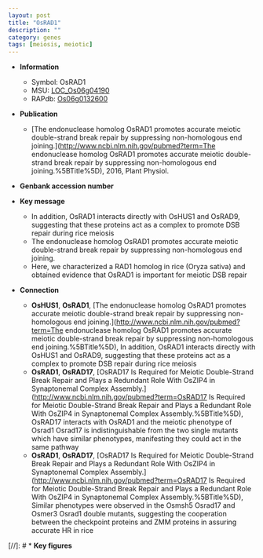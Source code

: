 ```yaml
---
layout: post
title: "OsRAD1"
description: ""
category: genes
tags: [meiosis, meiotic]
---
```


* **Information**  
    + Symbol: OsRAD1  
    + MSU: [LOC_Os06g04190](http://rice.uga.edu/cgi-bin/ORF_infopage.cgi?orf=LOC_Os06g04190)  
    + RAPdb: [Os06g0132600](http://rapdb.dna.affrc.go.jp/viewer/gbrowse_details/irgsp1?name=Os06g0132600)  

* **Publication**  
    + [The endonuclease homolog OsRAD1 promotes accurate meiotic double-strand break repair by suppressing non-homologous end joining.](http://www.ncbi.nlm.nih.gov/pubmed?term=The endonuclease homolog OsRAD1 promotes accurate meiotic double-strand break repair by suppressing non-homologous end joining.%5BTitle%5D), 2016, Plant Physiol.

* **Genbank accession number**  

* **Key message**  
    + In addition, OsRAD1 interacts directly with OsHUS1 and OsRAD9, suggesting that these proteins act as a complex to promote DSB repair during rice meiosis
    + The endonuclease homolog OsRAD1 promotes accurate meiotic double-strand break repair by suppressing non-homologous end joining.
    + Here, we characterized a RAD1 homolog in rice (Oryza sativa) and obtained evidence that OsRAD1 is important for meiotic DSB repair

* **Connection**  
    + __OsHUS1__, __OsRAD1__, [The endonuclease homolog OsRAD1 promotes accurate meiotic double-strand break repair by suppressing non-homologous end joining.](http://www.ncbi.nlm.nih.gov/pubmed?term=The endonuclease homolog OsRAD1 promotes accurate meiotic double-strand break repair by suppressing non-homologous end joining.%5BTitle%5D), In addition, OsRAD1 interacts directly with OsHUS1 and OsRAD9, suggesting that these proteins act as a complex to promote DSB repair during rice meiosis
    + __OsRAD1__, __OsRAD17__, [OsRAD17 Is Required for Meiotic Double-Strand Break Repair and Plays a Redundant Role With OsZIP4 in Synaptonemal Complex Assembly.](http://www.ncbi.nlm.nih.gov/pubmed?term=OsRAD17 Is Required for Meiotic Double-Strand Break Repair and Plays a Redundant Role With OsZIP4 in Synaptonemal Complex Assembly.%5BTitle%5D),  OsRAD17 interacts with OsRAD1 and the meiotic phenotype of Osrad1 Osrad17 is indistinguishable from the two single mutants which have similar phenotypes, manifesting they could act in the same pathway
    + __OsRAD1__, __OsRAD17__, [OsRAD17 Is Required for Meiotic Double-Strand Break Repair and Plays a Redundant Role With OsZIP4 in Synaptonemal Complex Assembly.](http://www.ncbi.nlm.nih.gov/pubmed?term=OsRAD17 Is Required for Meiotic Double-Strand Break Repair and Plays a Redundant Role With OsZIP4 in Synaptonemal Complex Assembly.%5BTitle%5D),  Similar phenotypes were observed in the Osmsh5 Osrad17 and Osmer3 Osrad1 double mutants, suggesting the cooperation between the checkpoint proteins and ZMM proteins in assuring accurate HR in rice

[//]: # * **Key figures**  


